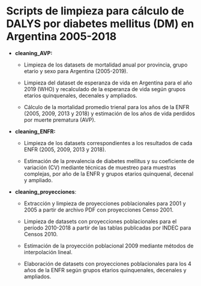 # Scripts de limpieza para cálculo de DALYS por diabetes mellitus (DM) en Argentina 2005-2018

- **cleaning_AVP:**

  - Limpieza de los datasets de mortalidad anual por provincia, grupo etario y sexo para Argentina (2005-2019).

  - Limpieza del dataset de esperanza de vida en Argentina para el año 2019 (WHO) y recalculado de la esperanza de vida según grupos etarios quinquenales, decenales y ampliados.

  - Cálculo de la mortalidad promedio trienal para los años de la ENFR (2005, 2009, 2013 y 2018) y estimación de los años de vida perdidos por muerte prematura (AVP).

- **cleaning_ENFR:**

  - Limpieza de los datasets correspondientes a los resultados de cada ENFR (2005, 2009, 2013 y 2018).

  - Estimación de la prevalencia de diabetes mellitus y su coeficiente de variación (CV) mediante técnicas de muestreo para muestras complejas, por año de la ENFR y grupos etarios quinquenal, decenal y ampliado.

- **cleaning_proyecciones**:

  - Extracción y limpieza de proyecciones poblacionales para 2001 y 2005 a partir de archivo PDF con proyecciones Censo 2001.

  - Limpieza de datasets con proyecciones poblacionales para el período 2010-2018 a partir de las tablas publicadas por INDEC para Censos 2010.

  - Estimación de la proyección poblacional 2009 mediante métodos de interpolación lineal.

  - Elaboración de datasets con proyecciones poblacionales para los 4 años de la ENFR según grupos etarios quinquenales, decenales y ampliados.
